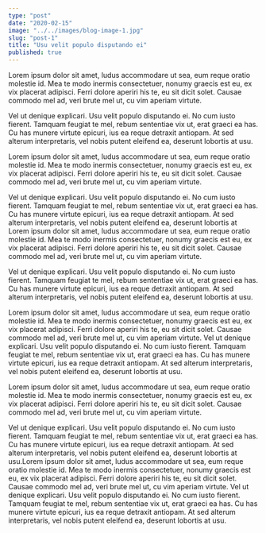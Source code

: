 ```yaml
---
type: "post"
date: "2020-02-15"
image: "../../images/blog-image-1.jpg"
slug: "post-1"
title: "Usu velit populo disputando ei"
published: true
---
```


Lorem ipsum dolor sit amet, ludus accommodare ut sea, eum reque oratio molestie id. Mea te modo inermis consectetuer, nonumy graecis est eu, ex vix placerat adipisci. Ferri dolore aperiri his te, eu sit dicit solet. Causae commodo mel ad, veri brute mel ut, cu vim aperiam virtute.

Vel ut denique explicari. Usu velit populo disputando ei. No cum iusto fierent. Tamquam feugiat te mel, rebum sententiae vix ut, erat graeci ea has. Cu has munere virtute epicuri, ius ea reque detraxit antiopam. At sed alterum interpretaris, vel nobis putent eleifend ea, deserunt lobortis at usu.

Lorem ipsum dolor sit amet, ludus accommodare ut sea, eum reque oratio molestie id. Mea te modo inermis consectetuer, nonumy graecis est eu, ex vix placerat adipisci. Ferri dolore aperiri his te, eu sit dicit solet. Causae commodo mel ad, veri brute mel ut, cu vim aperiam virtute.

Vel ut denique explicari. Usu velit populo disputando ei. No cum iusto fierent. Tamquam feugiat te mel, rebum sententiae vix ut, erat graeci ea has. Cu has munere virtute epicuri, ius ea reque detraxit antiopam. At sed alterum interpretaris, vel nobis putent eleifend ea, deserunt lobortis at
Lorem ipsum dolor sit amet, ludus accommodare ut sea, eum reque oratio molestie id. Mea te modo inermis consectetuer, nonumy graecis est eu, ex vix placerat adipisci. Ferri dolore aperiri his te, eu sit dicit solet. Causae commodo mel ad, veri brute mel ut, cu vim aperiam virtute.

Vel ut denique explicari. Usu velit populo disputando ei. No cum iusto fierent. Tamquam feugiat te mel, rebum sententiae vix ut, erat graeci ea has. Cu has munere virtute epicuri, ius ea reque detraxit antiopam. At sed alterum interpretaris, vel nobis putent eleifend ea, deserunt lobortis at usu.

Lorem ipsum dolor sit amet, ludus accommodare ut sea, eum reque oratio molestie id. Mea te modo inermis consectetuer, nonumy graecis est eu, ex vix placerat adipisci. Ferri dolore aperiri his te, eu sit dicit solet. Causae commodo mel ad, veri brute mel ut, cu vim aperiam virtute.
Vel ut denique explicari. Usu velit populo disputando ei. No cum iusto fierent. Tamquam feugiat te mel, rebum sententiae vix ut, erat graeci ea has. Cu has munere virtute epicuri, ius ea reque detraxit antiopam. At sed alterum interpretaris, vel nobis putent eleifend ea, deserunt lobortis at usu.

Lorem ipsum dolor sit amet, ludus accommodare ut sea, eum reque oratio molestie id. Mea te modo inermis consectetuer, nonumy graecis est eu, ex vix placerat adipisci. Ferri dolore aperiri his te, eu sit dicit solet. Causae commodo mel ad, veri brute mel ut, cu vim aperiam virtute.

Vel ut denique explicari. Usu velit populo disputando ei. No cum iusto fierent. Tamquam feugiat te mel, rebum sententiae vix ut, erat graeci ea has. Cu has munere virtute epicuri, ius ea reque detraxit antiopam. At sed alterum interpretaris, vel nobis putent eleifend ea, deserunt lobortis at usu.Lorem ipsum dolor sit amet, ludus accommodare ut sea, eum reque oratio molestie id. Mea te modo inermis consectetuer, nonumy graecis est eu, ex vix placerat adipisci. Ferri dolore aperiri his te, eu sit dicit solet. Causae commodo mel ad, veri brute mel ut, cu vim aperiam virtute.
Vel ut denique explicari. Usu velit populo disputando ei. No cum iusto fierent. Tamquam feugiat te mel, rebum sententiae vix ut, erat graeci ea has. Cu has munere virtute epicuri, ius ea reque detraxit antiopam. At sed alterum interpretaris, vel nobis putent eleifend ea, deserunt lobortis at usu.
